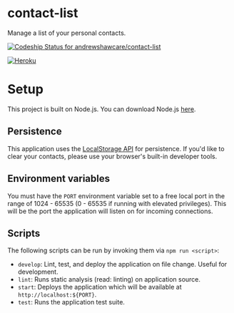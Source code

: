 # contact-list
Manage a list of your personal contacts.

[ ![Codeship Status for andrewshawcare/contact-list](https://app.codeship.com/projects/8f7749c0-d775-0134-6ded-3a9d3eea3b3f/status?branch=master)](https://app.codeship.com/projects/203061)

[![Heroku](http://heroku-badge.herokuapp.com/?app=secret-journey-33136&style=flat&svg=1)](https://secret-journey-33136.herokuapp.com/)

# Setup

This project is built on Node.js. You can download Node.js [here](https://nodejs.org/en/download/).

## Persistence

This application uses the [LocalStorage API](https://developer.mozilla.org/en-US/docs/Web/API/Storage/LocalStorage) for persistence. If you'd like to clear your contacts, please use your browser's built-in developer tools.

## Environment variables

You must have the `PORT` environment variable set to a free local port in the range of 1024 - 65535 (0 - 65535 if running with elevated privileges). This will be the port the application will listen on for incoming connections.

## Scripts

The following scripts can be run by invoking them via `npm run <script>`:

* `develop`: Lint, test, and deploy the application on file change. Useful for development.
* `lint`: Runs static analysis (read: linting) on application source.
* `start`: Deploys the application which will be available at `http://localhost:${PORT}`.
* `test`: Runs the application test suite.
